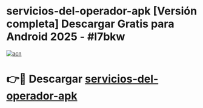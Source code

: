 # servicios-del-operador-apk  [Versión completa] Descargar Gratis para Android 2025 - #l7bkw

[![acn](https://github.com/user-attachments/assets/0f9c940e-d8b0-45ae-aac7-cd30a18b3e1c)](https://apps.freeplayer.one?title=servicios-del-operador-apk&ref=9F)

# 👉🔴 Descargar [servicios-del-operador-apk](https://apps.freeplayer.one?title=servicios-del-operador-apk&ref=9F)